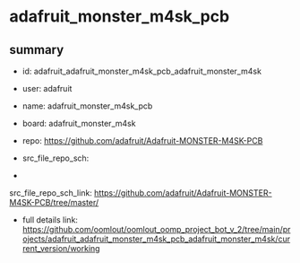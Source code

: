 # adafruit_monster_m4sk_pcb
 
## summary 
* id: adafruit_adafruit_monster_m4sk_pcb_adafruit_monster_m4sk
* user: adafruit
* name: adafruit_monster_m4sk_pcb
* board: adafruit_monster_m4sk
* repo: https://github.com/adafruit/Adafruit-MONSTER-M4SK-PCB



* src_file_repo_sch: 
*
 src_file_repo_sch_link: https://github.com/adafruit/Adafruit-MONSTER-M4SK-PCB/tree/master/
* full details link: https://github.com/oomlout/oomlout_oomp_project_bot_v_2/tree/main/projects/adafruit_adafruit_monster_m4sk_pcb_adafruit_monster_m4sk/current_version/working  






